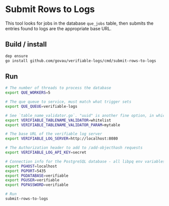 # Submit Rows to Logs

This tool looks for jobs in the database `que_jobs` table, then submits the entries found to logs are the appropriate base URL.

## Build / install

```bash
dep ensure
go install github.com/govau/verifiable-logs/cmd/submit-rows-to-logs
```

## Run

```bash
# The number of threads to process the database
export QUE_WORKERS=5

# The que queue to service, must match what trigger sets
export QUE_QUEUE=verifiable-logs

# See `table_name_validator.go`. "uuid" is another fine option, in which case no _PARAM is needed
export VERIFIABLE_TABLENAME_VALIDATOR=whitelist
export VERIFIABLE_TABLENAME_VALIDATOR_PARAM=mytable

# The base URL of the verifiable log server
export VERIFIABLE_LOG_SERVER=http://localhost:8080

# The Authorization header to add to /add-objecthash requests
export VERIFIABLE_LOG_API_KEY=secret

# Connection info for the PostgreSQL database - all libpq env variables are supported
export PGHOST=localhost
export PGPORT=5435
export PGDATABASE=verifiable
export PGUSER=verifiable
export PGPASSWORD=verifiable

# Run
submit-rows-to-logs
```
